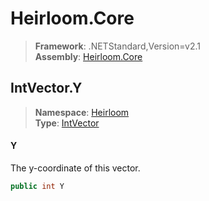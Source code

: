 # Heirloom.Core

> **Framework**: .NETStandard,Version=v2.1  
> **Assembly**: [Heirloom.Core][0]  

## IntVector.Y

> **Namespace**: [Heirloom][0]  
> **Type**: [IntVector][1]  

#### Y

The y-coordinate of this vector.

```cs
public int Y
```

[0]: ../../../Heirloom.Core.md
[1]: ../IntVector.md
